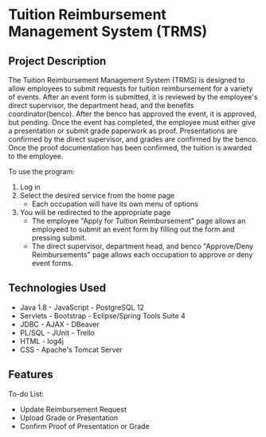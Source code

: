 # Tuition Reimbursement Management System (TRMS)

## Project Description
The Tuition Reimbursement Management System (TRMS) is designed to allow employees to submit requests for tuition reimbursement for a variety of events. After an event form is submitted, it is reviewed by the employee's direct supervisor, the department head, and the benefits coordinator(benco). After the benco has approved the event, it is approved, but pending. Once the event has completed, the employee must either give a presentation or submit grade paperwork as proof. Presentations are confirmed by the direct supervisor, and grades are confirmed by the benco. Once the proof documentation has been confirmed, the tuition is awarded to the employee.

To use the program:
1. Log in
2. Select the desired service from the home page
	- Each occupation will have its own menu of options
3. You will be redirected to the appropriate page
	- The employee "Apply for Tuition Reimbursement" page allows an employeed to submit an event form by filling out the form and pressing submit.
	- The direct supervisor, department head, and benco "Approve/Deny Reimbursements" page allows each occupation to approve or deny event forms.

## Technologies Used

- Java 1.8	- JavaScript		- PostgreSQL 12
- Servlets	- Bootstrap		- Eclipse/Spring Tools Suite 4
- JDBC		- AJAX			- DBeaver
- PL/SQL	- JUnit			- Trello
- HTML		- log4j
- CSS		- Apache's Tomcat Server


## Features



To-do List:
- Update Reimbursement Request
- Upload Grade or Presentation
- Confirm Proof of Presentation or Grade
